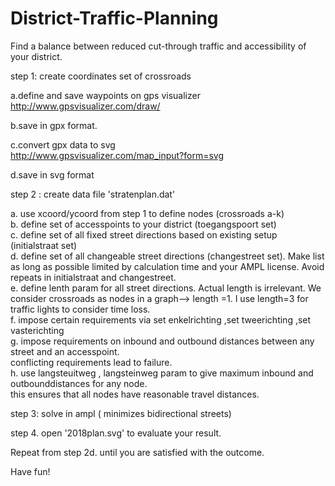 # District-Traffic-Planning
Find a balance between reduced cut-through traffic and accessibility of your district.  

step 1: create coordinates set of crossroads     

a.define and save waypoints on gps visualizer   
http://www.gpsvisualizer.com/draw/ 

b.save in gpx format.

c.convert gpx data to svg  
http://www.gpsvisualizer.com/map_input?form=svg  

d.save in svg format  

step 2 : create data file 'stratenplan.dat'  

a. use xcoord/ycoord from step 1 to define nodes (crossroads a-k)     
b. define set of accesspoints to your district (toegangspoort set)   
c. define set of all fixed street directions based on existing setup (initialstraat set)  
d. define set of all changeable street directions (changestreet set). Make list as long as possible limited by calculation time and your AMPL license. Avoid repeats in initialstraat and changestreet.      
e. define lenth param for all street directions. Actual length is irrelevant. We consider crossroads as nodes in a graph--> length =1. I use length=3 for traffic lights to consider time loss.       
f. impose certain requirements via set enkelrichting ,set tweerichting ,set vasterichting   
g. impose requirements on inbound and outbound distances between any street and an accesspoint.   
   conflicting requirements lead to failure.    
h. use langsteuitweg , langsteinweg param to give maximum inbound and outbounddistances for any node.  
	this ensures that all nodes have reasonable travel distances.  

step 3: solve in ampl ( minimizes bidirectional streets) 

step 4. open '2018plan.svg' to evaluate your result.   

Repeat from step 2d. until you are satisfied with the outcome. 

Have fun!
